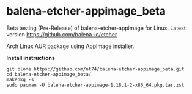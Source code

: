# balena-etcher-appimage_beta
Beta testing (Pre-Release) of balena-etcher-appimage for Linux.
Latest version https://github.com/balena-io/etcher

Arch Linux AUR package using AppImage installer.

**Install instructions**
```
git clone https://github.com/nt74/balena-etcher-appimage_beta.git
cd balena-etcher-appimage_beta/
makepkg -s
sudo pacman -U balena-etcher-appimage-1.18.1-2-x86_64.pkg.tar.zst
```
